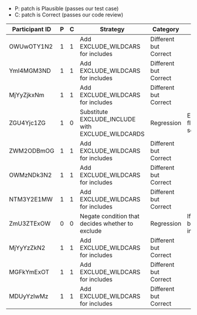 * P: patch is Plausible (passes our test case)
* C: patch is Correct (passes our code review)

| Participant ID | P | C | Strategy | Category | Rationale |
| -- | -- | -- | -- | -- | -- |
| OWUwOTY1N2 | 1 | 1 | Add EXCLUDE_WILDCARS for includes | Different but Correct |  |
| YmI4MGM3ND | 1 | 1 | Add EXCLUDE_WILDCARS for includes | Different but Correct |  |
| MjYyZjkxNm | 1 | 1 | Add EXCLUDE_WILDCARS for includes | Different but Correct |  |
| ZGU4Yjc1ZG | 1 | 0 | Substitute EXCLUDE_INCLUDE with EXCLUDE_WILDCARDS | Regression | EXCLUDE_INCLUDE flags must also be set for includes |
| ZWM2ODBmOG | 1 | 1 | Add EXCLUDE_WILDCARS for includes | Different but Correct |  |
| OWMzNDk3N2 | 1 | 1 | Add EXCLUDE_WILDCARS for includes | Different but Correct |  |
| NTM3Y2E1MW | 1 | 1 | Add EXCLUDE_WILDCARS for includes | Different but Correct |  |
| ZmU3ZTExOW | 0 | 0 | Negate condition that decides whether to exclude | Regression | If file is specified to be excluded, then include it. |
| MjYyYzZkN2 | 1 | 1 | Add EXCLUDE_WILDCARS for includes | Different but Correct |  |
| MGFkYmExOT | 1 | 1 | Add EXCLUDE_WILDCARS for includes | Different but Correct |  |
| MDUyYzIwMz | 1 | 1 | Add EXCLUDE_WILDCARS for includes | Different but Correct |  |
